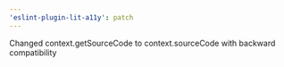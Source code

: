 ```yaml
---
'eslint-plugin-lit-a11y': patch
---
```


Changed context.getSourceCode to context.sourceCode with backward compatibility
